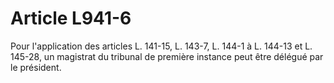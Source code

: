# Article L941-6

Pour l'application des articles L. 141-15, L. 143-7, L. 144-1 à L. 144-13 et L. 145-28, un magistrat du tribunal de première instance peut être délégué par le président.
